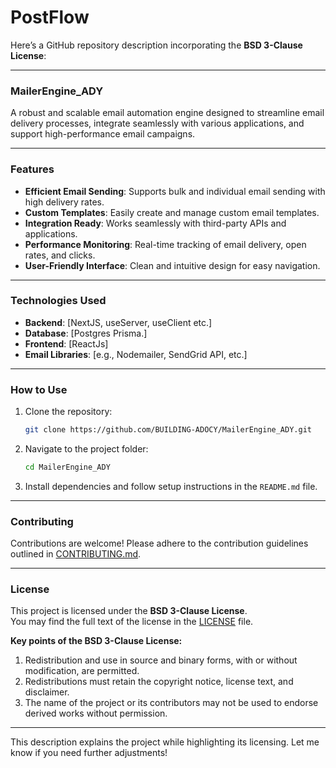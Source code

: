 # PostFlow
Here’s a GitHub repository description incorporating the **BSD 3-Clause License**:

---

### **MailerEngine_ADY**  
A robust and scalable email automation engine designed to streamline email delivery processes, integrate seamlessly with various applications, and support high-performance email campaigns.

---

### **Features**
- **Efficient Email Sending**: Supports bulk and individual email sending with high delivery rates.
- **Custom Templates**: Easily create and manage custom email templates.
- **Integration Ready**: Works seamlessly with third-party APIs and applications.
- **Performance Monitoring**: Real-time tracking of email delivery, open rates, and clicks.
- **User-Friendly Interface**: Clean and intuitive design for easy navigation.

---

### **Technologies Used**
- **Backend**: [NextJS, useServer, useClient etc.]
- **Database**: [Postgres Prisma.]
- **Frontend**: [ReactJs]
- **Email Libraries**: [e.g., Nodemailer, SendGrid API, etc.]

---

### **How to Use**
1. Clone the repository:
   ```bash
   git clone https://github.com/BUILDING-ADOCY/MailerEngine_ADY.git
   ```
2. Navigate to the project folder:
   ```bash
   cd MailerEngine_ADY
   ```
3. Install dependencies and follow setup instructions in the `README.md` file.

---

### **Contributing**
Contributions are welcome! Please adhere to the contribution guidelines outlined in [CONTRIBUTING.md](CONTRIBUTING.md).

---

### **License**
This project is licensed under the **BSD 3-Clause License**.  
You may find the full text of the license in the [LICENSE](LICENSE) file.

**Key points of the BSD 3-Clause License:**
1. Redistribution and use in source and binary forms, with or without modification, are permitted.
2. Redistributions must retain the copyright notice, license text, and disclaimer.
3. The name of the project or its contributors may not be used to endorse derived works without permission.

---

This description explains the project while highlighting its licensing. Let me know if you need further adjustments!
